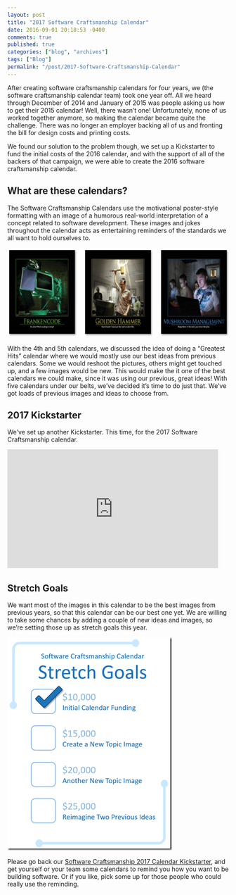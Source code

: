 ```yaml
---
layout: post
title: "2017 Software Craftsmanship Calendar"
date: 2016-09-01 20:18:53 -0400
comments: true
published: true
categories: ["blog", "archives"]
tags: ["Blog"]
permalink: "/post/2017-Software-Craftsmanship-Calendar"
---
```

<!-- more -->



<p>After creating software craftsmanship calendars for four years, we (the software craftsmanship calendar team) took one year off. All we heard through December of 2014 and January of 2015 was people asking us how to get their 2015 calendar! Well, there wasn’t one! Unfortunately, none of us worked together anymore, so making the calendar became quite the challenge. There was no longer an employer backing all of us and fronting the bill for design costs and printing costs.</p> <p>We found our solution to the problem though, we set up a Kickstarter to fund the initial costs of the 2016 calendar, and with the support of all of the backers of that campaign, we were able to create the 2016 software craftsmanship calendar.</p> <h2>What are these calendars?</h2> <p>The Software Craftsmanship Calendars use the motivational poster-style formatting with an image of a humorous real-world interpretation of a concept related to software development. These images and jokes throughout the calendar acts as entertaining reminders of the standards we all want to hold ourselves to. </p> <p><a href="http://kck.st/2btw79f"><img title="Software Craftsmanship Motivational Images" style="border-top: 0px; border-right: 0px; background-image: none; border-bottom: 0px; padding-top: 0px; padding-left: 0px; border-left: 0px; display: inline; padding-right: 0px" border="0" alt="Software Craftsmanship Motivational Images" src="/images/files/55786b9cd8db8c4d7651de38529804a5_original.png" width="640" height="203"></a></p> <p>With the 4th and 5th calendars, we discussed the idea of doing a “Greatest Hits” calendar where we would mostly use our best ideas from previous calendars. Some we would reshoot the pictures, others might get touched up, and a few images would be new. This would make the it one of the best calendars we could make, since it was using our previous, great ideas! With five calendars under our belts, we’ve decided it’s time to do just that. We’ve got loads of previous images and ideas to choose from.</p> <h2>2017 Kickstarter</h2> <p>We’ve set up another Kickstarter. This time, for the 2017 Software Craftsmanship calendar.</p><iframe height="270" src="https://www.kickstarter.com/projects/988315286/software-craftsmanship-2017-calendar/widget/video.html" frameborder="0" width="480" scrolling="no"> </iframe> <h2>Stretch Goals</h2> <p>We want most of the images in this calendar to be the best images from previous years, so that this calendar can be our best one yet. We are willing to take some chances by adding a couple of new ideas and images, so we’re setting those up as stretch goals this year.</p> <p><a href="http://kck.st/2btw79f"><img title="Stretch Goals" style="border-top: 0px; border-right: 0px; background-image: none; border-bottom: 0px; padding-top: 0px; padding-left: 0px; border-left: 0px; display: inline; padding-right: 0px" border="0" alt="Stretch Goals" src="/images/files/Stretch_Goals.png" width="375" height="484"></a></p> <p>Please go back our <a href="http://kck.st/2btw79f" target="_blank">Software Craftsmanship 2017 Calendar Kickstarter</a>, and get yourself or your team some calendars to remind you how you want to be building software. Or if you like, pick some up for those people who could really use the reminding.</p>
